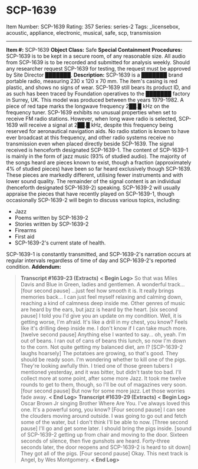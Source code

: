 # SCP-1639
Item Number: SCP-1639
Rating: 357
Series: series-2
Tags: _licensebox, acoustic, appliance, electronic, musical, safe, scp, transmission

---

**Item #:** SCP-1639
**Object Class:** Safe
**Special Containment Procedures:** SCP-1639 is to be kept in a secure room, of any reasonable size. All audio from SCP-1639 is to be recorded and submitted for analysis weekly. Should any researcher request SCP-1639 for testing, the request must be approved by Site Director ███████.
**Description:** SCP-1639 is a ███████ brand portable radio, measuring 230 x 120 x 70 mm. The item's casing is red plastic, and shows no signs of wear. SCP-1639 still bears its product ID, and as such has been traced by Foundation operatives to the ███████ factory in Surrey, UK. This model was produced between the years 1979-1982. A piece of red tape marks the longwave frequency 2██.█ kHz on the frequency tuner.
SCP-1639 exhibits no unusual properties when set to receive FM radio stations. However, when long wave radio is selected, SCP-1639 will receive a signal at 2██.█ kHz, despite this frequency being reserved for aeronautical navigation aids. No radio station is known to have ever broadcast at this frequency, and other radio systems receive no transmission even when placed directly beside SCP-1639. The signal received is henceforth designated SCP-1639-1.
The content of SCP-1639-1 is mainly in the form of jazz music (93% of studied audio). The majority of the songs heard are pieces known to exist, though a fraction (approximately 4% of studied pieces) have been so far heard exclusively though SCP-1639. These pieces are markedly different, utilising fewer instruments and with lower sound quality. The remainder of the signal content is an individual (henceforth designated SCP-1639-2) speaking. SCP-1639-2 will usually appraise the pieces that have recently played on SCP-1639-1, though occasionally SCP-1639-2 will begin to discuss various topics, including:
  * Jazz
  * Poems written by SCP-1639-2
  * Stories written by SCP-1639-2
  * Firearms
  * First aid
  * SCP-1639-2's current state of health.

SCP-1639-1 is constantly transmitted, and SCP-1639-2's narration occurs at regular intervals regardless of time of day and SCP-1639-2's reported condition.
**Addendum:**
> **Transcript #1639-23 (Extracts)**
> **< Begin Log>**
> So that was Miles Davis and Blue in Green, ladies and gentlemen. A wonderful track…
> [four second pause]
> …just feel how smooth it is. It really brings memories back… I can just feel myself relaxing and calming down, reaching a kind of calmness deep inside me. Other genres of music are heard by the ears, but jazz is heard by the heart.
> [six second pause]
> I told you I'd give you an update on my condition. Well, it is getting worse, I'm afraid. It's like a drill in my chest, you know? Feels like it's drilling deep inside me. I don't know if I can take much more.
> [twelve second pause]
> Anything else I wanted to say… oh, yeah. I'm out of beans. I ran out of cans of beans this lunch, so now I'm down to the corn. Not quite getting my balanced diet, am I?
> [SCP-1639-2 laughs hoarsely]
> The potatoes are growing, so that's good. They should be ready soon. I'm wondering whether to kill one of the pigs. They're looking awfully thin. I tried one of those green tubers I mentioned yesterday, and it was bitter, but didn't taste too bad. I'll collect more at some point, after some more Jazz. It took me twelve rounds to get to them, though, so I'll be out of magazines very soon.
> [four second pause]
> But now for some more jazz. Let those worries fade away.
> **< End Log>**
> **Transcript #1639-29 (Extracts)**
> **< Begin Log>**
> Oscar Brown Jr singing Brother Where Are You. I've always loved this one. It's a powerful song, you know?
> [Four second pause]
> I can see the clouders moving around outside. I was going to go out and fetch some of the water, but I don't think I'll be able to now.
> [Three second pause]
> I'll go and get some later. I should bring the pigs inside.
> [sound of SCP-1639-2 getting up from chair and moving to the door. Sixteen seconds of silence, then five gunshots are heard. Forty-three seconds later, the door reopens and SCP-1639-2 is heard to sit down]
> They got all of the pigs.
> [Four second pause]
> Okay. This next track is Angel, by Wes Montgomery.
> **< End Log>**